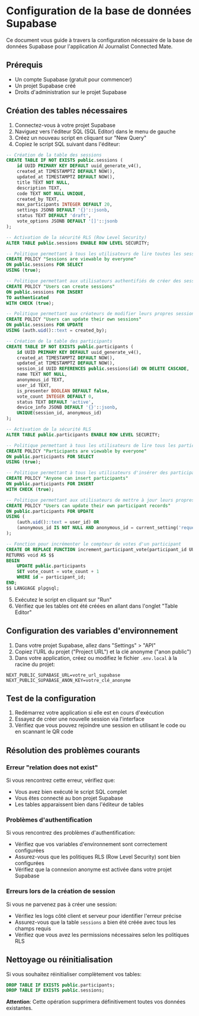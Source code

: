 # Configuration de la base de données Supabase

Ce document vous guide à travers la configuration nécessaire de la base de données Supabase pour l'application AI Journalist Connected Mate.

## Prérequis

- Un compte Supabase (gratuit pour commencer)
- Un projet Supabase créé
- Droits d'administration sur le projet Supabase

## Création des tables nécessaires

1. Connectez-vous à votre projet Supabase
2. Naviguez vers l'éditeur SQL (SQL Editor) dans le menu de gauche
3. Créez un nouveau script en cliquant sur "New Query"
4. Copiez le script SQL suivant dans l'éditeur:

```sql
-- Création de la table des sessions
CREATE TABLE IF NOT EXISTS public.sessions (
    id UUID PRIMARY KEY DEFAULT uuid_generate_v4(),
    created_at TIMESTAMPTZ DEFAULT NOW(),
    updated_at TIMESTAMPTZ DEFAULT NOW(),
    title TEXT NOT NULL,
    description TEXT,
    code TEXT NOT NULL UNIQUE,
    created_by TEXT,
    max_participants INTEGER DEFAULT 20,
    settings JSONB DEFAULT '{}'::jsonb,
    status TEXT DEFAULT 'draft',
    vote_options JSONB DEFAULT '[]'::jsonb
);

-- Activation de la sécurité RLS (Row Level Security)
ALTER TABLE public.sessions ENABLE ROW LEVEL SECURITY;

-- Politique permettant à tous les utilisateurs de lire toutes les sessions
CREATE POLICY "Sessions are viewable by everyone" 
ON public.sessions FOR SELECT 
USING (true);

-- Politique permettant aux utilisateurs authentifiés de créer des sessions
CREATE POLICY "Users can create sessions" 
ON public.sessions FOR INSERT 
TO authenticated 
WITH CHECK (true);

-- Politique permettant aux créateurs de modifier leurs propres sessions
CREATE POLICY "Users can update their own sessions" 
ON public.sessions FOR UPDATE 
USING (auth.uid()::text = created_by);

-- Création de la table des participants
CREATE TABLE IF NOT EXISTS public.participants (
    id UUID PRIMARY KEY DEFAULT uuid_generate_v4(),
    created_at TIMESTAMPTZ DEFAULT NOW(),
    updated_at TIMESTAMPTZ DEFAULT NOW(),
    session_id UUID REFERENCES public.sessions(id) ON DELETE CASCADE,
    name TEXT NOT NULL,
    anonymous_id TEXT,
    user_id TEXT,
    is_presenter BOOLEAN DEFAULT false,
    vote_count INTEGER DEFAULT 0,
    status TEXT DEFAULT 'active',
    device_info JSONB DEFAULT '{}'::jsonb,
    UNIQUE(session_id, anonymous_id)
);

-- Activation de la sécurité RLS
ALTER TABLE public.participants ENABLE ROW LEVEL SECURITY;

-- Politique permettant à tous les utilisateurs de lire tous les participants
CREATE POLICY "Participants are viewable by everyone" 
ON public.participants FOR SELECT 
USING (true);

-- Politique permettant à tous les utilisateurs d'insérer des participants
CREATE POLICY "Anyone can insert participants" 
ON public.participants FOR INSERT 
WITH CHECK (true);

-- Politique permettant aux utilisateurs de mettre à jour leurs propres entrées de participant
CREATE POLICY "Users can update their own participant records" 
ON public.participants FOR UPDATE 
USING (
    (auth.uid()::text = user_id) OR 
    (anonymous_id IS NOT NULL AND anonymous_id = current_setting('request.headers')::json->>'anonymous-id', false)
);

-- Fonction pour incrémenter le compteur de votes d'un participant
CREATE OR REPLACE FUNCTION increment_participant_vote(participant_id UUID)
RETURNS void AS $$
BEGIN
    UPDATE public.participants
    SET vote_count = vote_count + 1
    WHERE id = participant_id;
END;
$$ LANGUAGE plpgsql;
```

5. Exécutez le script en cliquant sur "Run"
6. Vérifiez que les tables ont été créées en allant dans l'onglet "Table Editor"

## Configuration des variables d'environnement

1. Dans votre projet Supabase, allez dans "Settings" > "API"
2. Copiez l'URL du projet ("Project URL") et la clé anonyme ("anon public")
3. Dans votre application, créez ou modifiez le fichier `.env.local` à la racine du projet:

```
NEXT_PUBLIC_SUPABASE_URL=votre_url_supabase
NEXT_PUBLIC_SUPABASE_ANON_KEY=votre_clé_anonyme
```

## Test de la configuration

1. Redémarrez votre application si elle est en cours d'exécution
2. Essayez de créer une nouvelle session via l'interface
3. Vérifiez que vous pouvez rejoindre une session en utilisant le code ou en scannant le QR code

## Résolution des problèmes courants

### Erreur "relation does not exist"

Si vous rencontrez cette erreur, vérifiez que:
- Vous avez bien exécuté le script SQL complet
- Vous êtes connecté au bon projet Supabase
- Les tables apparaissent bien dans l'éditeur de tables

### Problèmes d'authentification

Si vous rencontrez des problèmes d'authentification:
- Vérifiez que vos variables d'environnement sont correctement configurées
- Assurez-vous que les politiques RLS (Row Level Security) sont bien configurées
- Vérifiez que la connexion anonyme est activée dans votre projet Supabase

### Erreurs lors de la création de session

Si vous ne parvenez pas à créer une session:
- Vérifiez les logs côté client et serveur pour identifier l'erreur précise
- Assurez-vous que la table `sessions` a bien été créée avec tous les champs requis
- Vérifiez que vous avez les permissions nécessaires selon les politiques RLS

## Nettoyage ou réinitialisation

Si vous souhaitez réinitialiser complètement vos tables:

```sql
DROP TABLE IF EXISTS public.participants;
DROP TABLE IF EXISTS public.sessions;
```

**Attention**: Cette opération supprimera définitivement toutes vos données existantes. 